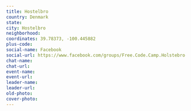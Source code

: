 ```yaml
---
title: Hostelbro
country: Denmark
state: 
city: Hostelbro
neighborhood: 
coordinates: 39.78373, -100.445882
plus-code:
social-name: Facebook
social-url: https://www.facebook.com/groups/Free.Code.Camp.Holstebro
chat-name:
chat-url:
event-name:
event-url:
leader-name:
leader-url:
old-photo: 
cover-photo:
---
```

